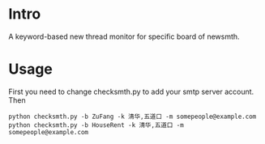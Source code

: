 Intro
=====
A keyword-based new thread  monitor for specific board of newsmth.

Usage
=====
First you need to change checksmth.py to add your smtp server account.
Then 

    python checksmth.py -b ZuFang -k 清华,五道口 -m somepeople@example.com
    python checksmth.py -b HouseRent -k 清华,五道口 -m somepeople@example.com


